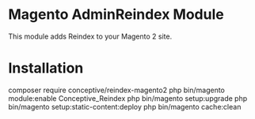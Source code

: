 # Magento AdminReindex Module

This module adds Reindex to your Magento 2 site.

# Installation

composer require conceptive/reindex-magento2
php bin/magento module:enable Conceptive_Reindex
php bin/magento setup:upgrade
php bin/magento setup:static-content:deploy
php bin/magento cache:clean






